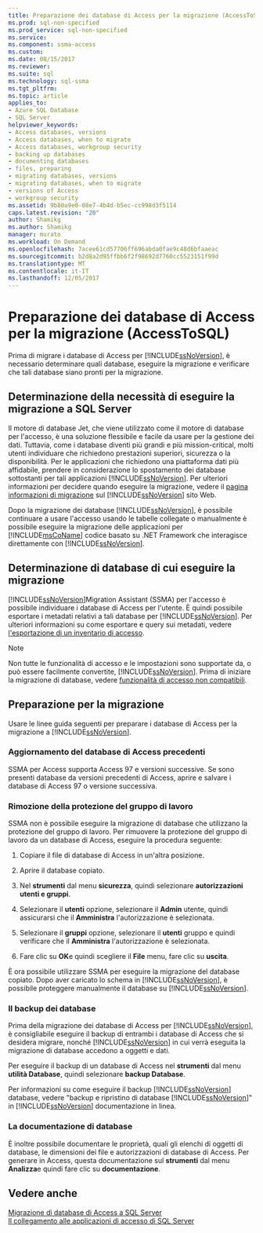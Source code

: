 ```yaml
---
title: Preparazione dei database di Access per la migrazione (AccessToSQL) | Documenti Microsoft
ms.prod: sql-non-specified
ms.prod_service: sql-non-specified
ms.service: 
ms.component: ssma-access
ms.custom: 
ms.date: 08/15/2017
ms.reviewer: 
ms.suite: sql
ms.technology: sql-ssma
ms.tgt_pltfrm: 
ms.topic: article
applies_to:
- Azure SQL Database
- SQL Server
helpviewer_keywords:
- Access databases, versions
- Access databases, when to migrate
- Access databases, workgroup security
- backing up databases
- documenting databases
- files, preparing
- migrating databases, versions
- migrating databases, when to migrate
- versions of Access
- workgroup security
ms.assetid: 9b80a9e0-08e7-4b4d-b5ec-cc998d3f5114
caps.latest.revision: "20"
author: Shamikg
ms.author: Shamikg
manager: murato
ms.workload: On Demand
ms.openlocfilehash: 7acee61cd57706ff696abda0fae9c48d6bfaaeac
ms.sourcegitcommit: b2d8a2d95ffbb6f2f98692d7760cc5523151f99d
ms.translationtype: MT
ms.contentlocale: it-IT
ms.lasthandoff: 12/05/2017
---
```

# <a name="preparing-access-databases-for-migration-accesstosql"></a>Preparazione dei database di Access per la migrazione (AccessToSQL)
Prima di migrare i database di Access per [!INCLUDE[ssNoVersion](../../includes/ssnoversion_md.md)], è necessario determinare quali database, eseguire la migrazione e verificare che tali database siano pronti per la migrazione.  
  
## <a name="determining-when-to-migrate-to-sql-server"></a>Determinazione della necessità di eseguire la migrazione a SQL Server  
Il motore di database Jet, che viene utilizzato come il motore di database per l'accesso, è una soluzione flessibile e facile da usare per la gestione dei dati. Tuttavia, come i database diventi più grandi e più mission-critical, molti utenti individuare che richiedono prestazioni superiori, sicurezza o la disponibilità. Per le applicazioni che richiedono una piattaforma dati più affidabile, prendere in considerazione lo spostamento dei database sottostanti per tali applicazioni [!INCLUDE[ssNoVersion](../../includes/ssnoversion_md.md)]. Per ulteriori informazioni per decidere quando eseguire la migrazione, vedere il [pagina informazioni di migrazione](http://go.microsoft.com/fwlink/?LinkId=68571) sul [!INCLUDE[ssNoVersion](../../includes/ssnoversion_md.md)] sito Web.  
  
Dopo la migrazione dei database [!INCLUDE[ssNoVersion](../../includes/ssnoversion_md.md)], è possibile continuare a usare l'accesso usando le tabelle collegate o manualmente è possibile eseguire la migrazione delle applicazioni per [!INCLUDE[msCoName](../../includes/msconame_md.md)] codice basato su .NET Framework che interagisce direttamente con [!INCLUDE[ssNoVersion](../../includes/ssnoversion_md.md)].  
  
## <a name="determining-which-databases-to-migrate"></a>Determinazione di database di cui eseguire la migrazione  
[!INCLUDE[ssNoVersion](../../includes/ssnoversion_md.md)]Migration Assistant (SSMA) per l'accesso è possibile individuare i database di Access per l'utente. È quindi possibile esportare i metadati relativi a tali database per [!INCLUDE[ssNoVersion](../../includes/ssnoversion_md.md)]. Per ulteriori informazioni su come esportare e query sui metadati, vedere [l'esportazione di un inventario di accesso](http://msdn.microsoft.com/7e1941fb-3d14-4265-aff6-c77a4026d0ed).  

   > [!NOTE]
   > Non tutte le funzionalità di accesso e le impostazioni sono supportate da, o può essere facilmente convertite, [!INCLUDE[ssNoVersion](../../includes/ssnoversion_md.md)]. Prima di iniziare la migrazione di database, vedere [funzionalità di accesso non compatibili](http://msdn.microsoft.com/99d45b9c-e3b9-4d56-8c25-b594b887ace1).
  
## <a name="preparing-for-migration"></a>Preparazione per la migrazione  
Usare le linee guida seguenti per preparare i database di Access per la migrazione a [!INCLUDE[ssNoVersion](../../includes/ssnoversion_md.md)].  
  
### <a name="upgrading-older-access-databases"></a>Aggiornamento del database di Access precedenti  
SSMA per Access supporta Access 97 e versioni successive. Se sono presenti database da versioni precedenti di Access, aprire e salvare i database di Access 97 o versione successiva.  
  
### <a name="removing-workgroup-protection"></a>Rimozione della protezione del gruppo di lavoro  
SSMA non è possibile eseguire la migrazione di database che utilizzano la protezione del gruppo di lavoro. Per rimuovere la protezione del gruppo di lavoro da un database di Access, eseguire la procedura seguente:  
  
1.  Copiare il file di database di Access in un'altra posizione.  
  
2.  Aprire il database copiato.  
  
3.  Nel **strumenti** dal menu **sicurezza**, quindi selezionare **autorizzazioni utenti e gruppi**.  
  
4.  Selezionare il **utenti** opzione, selezionare il **Admin** utente, quindi assicurarsi che il **Amministra** l'autorizzazione è selezionata.  
  
5.  Selezionare il **gruppi** opzione, selezionare il **utenti** gruppo e quindi verificare che il **Amministra** l'autorizzazione è selezionata.  
  
6.  Fare clic su **OK**e quindi scegliere il **File** menu, fare clic su **uscita**.  
  
È ora possibile utilizzare SSMA per eseguire la migrazione del database copiato. Dopo aver caricato lo schema in [!INCLUDE[ssNoVersion](../../includes/ssnoversion_md.md)], è possibile proteggere manualmente il database su [!INCLUDE[ssNoVersion](../../includes/ssnoversion_md.md)].  
  
### <a name="backing-up-databases"></a>Il backup dei database  
Prima della migrazione dei database di Access per [!INCLUDE[ssNoVersion](../../includes/ssnoversion_md.md)], è consigliabile eseguire il backup di entrambi i database di Access che si desidera migrare, nonché [!INCLUDE[ssNoVersion](../../includes/ssnoversion_md.md)] in cui verrà eseguita la migrazione di database accedono a oggetti e dati.  
  
Per eseguire il backup di un database di Access nel **strumenti** dal menu **utilità Database**, quindi selezionare **backup Database**.  
  
Per informazioni su come eseguire il backup [!INCLUDE[ssNoVersion](../../includes/ssnoversion_md.md)] database, vedere "backup e ripristino di database [!INCLUDE[ssNoVersion](../../includes/ssnoversion_md.md)]" in [!INCLUDE[ssNoVersion](../../includes/ssnoversion_md.md)] documentazione in linea.  
  
### <a name="documenting-databases"></a>La documentazione di database  
È inoltre possibile documentare le proprietà, quali gli elenchi di oggetti di database, le dimensioni dei file e autorizzazioni di database di Access. Per generare in Access, questa documentazione sul **strumenti** dal menu **Analizza**e quindi fare clic su **documentazione**.  
  
## <a name="see-also"></a>Vedere anche  
[Migrazione di database di Access a SQL Server](http://msdn.microsoft.com/76a3abcf-2998-4712-9490-fe8d872c89ca)  
[Il collegamento alle applicazioni di accesso di SQL Server](http://msdn.microsoft.com/82374ad2-7737-4164-a489-13261ba393d4)
